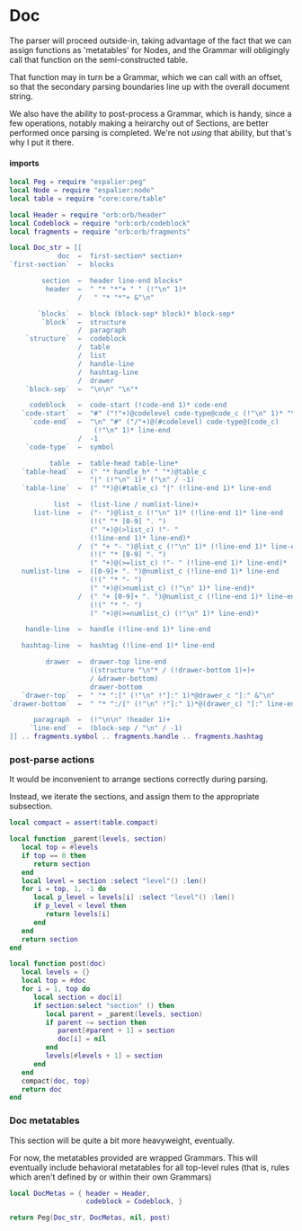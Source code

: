 # Doc

The parser will proceed outside-in, taking advantage of the fact that we can
assign functions as 'metatables' for Nodes, and the Grammar will obligingly
call that function on the semi-constructed table.


That function may in turn be a Grammar, which we can call with an offset, so
that the secondary parsing boundaries line up with the overall document
string.


We also have the ability to post-process a Grammar, which is handy, since a
few operations, notably making a heirarchy out of Sections, are better
performed once parsing is completed.  We're not _using_ that ability, but
that's why I put it there.


#### imports

```lua
local Peg = require "espalier:peg"
local Node = require "espalier:node"
local table = require "core:core/table"
```
```lua
local Header = require "orb:orb/header"
local Codeblock = require "orb:orb/codeblock"
local fragments = require "orb:orb/fragments"
```
```lua
local Doc_str = [[
            doc  ←  first-section* section+
`first-section`  ←  blocks

        section  ←  header line-end blocks*
         header  ←  " "* "*"+ " " (!"\n" 1)*
                 /   " "* "*"+ &"\n"

       `blocks`  ←  block (block-sep* block)* block-sep*
        `block`  ←  structure
                 /  paragraph
    `structure`  ←  codeblock
                 /  table
                 /  list
                 /  handle-line
                 /  hashtag-line
                 /  drawer
    `block-sep`  ←  "\n\n" "\n"*

     codeblock   ←  code-start (!code-end 1)* code-end
   `code-start`  ←  "#" ("!"+)@codelevel code-type@code_c (!"\n" 1)* "\n"
     `code-end`  ←  "\n" "#" ("/"+)@(#codelevel) code-type@(code_c)
                     (!"\n" 1)* line-end
                 /  -1
    `code-type`  ←  symbol

          table  ←  table-head table-line*
   `table-head`  ←  (" "* handle_h* " "*)@table_c
                    "|" (!"\n" 1)* ("\n" / -1)
   `table-line`  ←  (" "*)@(#table_c) "|" (!line-end 1)* line-end

           list  ←  (list-line / numlist-line)+
      list-line  ←  ("- ")@list_c (!"\n" 1)* (!line-end 1)* line-end
                    (!(" "* [0-9] ". ")
                    (" "+)@(>list_c) !"- "
                    (!line-end 1)* line-end)*
                 /  (" "+ "- ")@list_c (!"\n" 1)* (!line-end 1)* line-end
                    (!(" "* [0-9] ". ")
                    (" "+)@(>=list_c) !"- " (!line-end 1)* line-end)*
   numlist-line  ←  ([0-9]+ ". ")@numlist_c (!line-end 1)* line-end
                    (!(" "* "- ")
                    (" "+)@(>numlist_c) (!"\n" 1)* line-end)*
                 /  (" "+ [0-9]+ ". ")@numlist_c (!line-end 1)* line-end
                    (!(" "* "- ")
                    (" "+)@(>=numlist_c) (!"\n" 1)* line-end)*

    handle-line  ←  handle (!line-end 1)* line-end

   hashtag-line  ←  hashtag (!line-end 1)* line-end

         drawer  ←  drawer-top line-end
                    ((structure "\n"* / (!drawer-bottom 1)+)+
                    / &drawer-bottom)
                    drawer-bottom
   `drawer-top`  ←  " "* ":[" (!"\n" !"]:" 1)*@drawer_c "]:" &"\n"
`drawer-bottom`  ←  " "* ":/[" (!"\n" !"]:" 1)*@(drawer_c) "]:" line-end

      paragraph  ←  (!"\n\n" !header 1)+
     `line-end`  ←  (block-sep / "\n" / -1)
]] .. fragments.symbol .. fragments.handle .. fragments.hashtag
```
### post-parse actions

It would be inconvenient to arrange sections correctly during parsing.


Instead, we iterate the sections, and assign them to the appropriate
subsection.

```lua
local compact = assert(table.compact)

local function _parent(levels, section)
   local top = #levels
   if top == 0 then
      return section
   end
   local level = section :select "level"() :len()
   for i = top, 1, -1 do
      local p_level = levels[i] :select "level"() :len()
      if p_level < level then
         return levels[i]
      end
   end
   return section
end

local function post(doc)
   local levels = {}
   local top = #doc
   for i = 1, top do
      local section = doc[i]
      if section:select "section" () then
         local parent = _parent(levels, section)
         if parent ~= section then
            parent[#parent + 1] = section
            doc[i] = nil
         end
         levels[#levels + 1] = section
      end
   end
   compact(doc, top)
   return doc
end
```
### Doc metatables

This section will be quite a bit more heavyweight, eventually.


For now, the metatables provided are wrapped Grammars. This will eventually
include behavioral metatables for all top-level rules (that is, rules which
aren't defined by or within their own Grammars)

```lua
local DocMetas = { header = Header,
                   codeblock = Codeblock, }
```
```lua
return Peg(Doc_str, DocMetas, nil, post)
```
